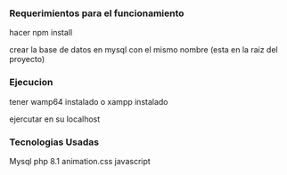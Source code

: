 ### Requerimientos para el funcionamiento

hacer npm install

crear la base de datos en mysql con el mismo nombre (esta en la raiz del proyecto)


### Ejecucion

tener wamp64 instalado o xampp instalado

ejercutar en su localhost


### Tecnologias Usadas

Mysql
php 8.1
animation.css
javascript


